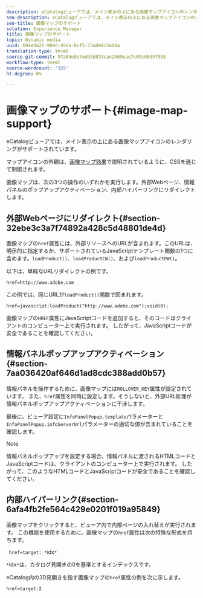 ```yaml
---
description: eCatalogビューアでは、メイン表示の上にある画像マップアイコンのレンダリングがサポートされています。
seo-description: eCatalogビューアでは、メイン表示の上にある画像マップアイコンのレンダリングがサポートされています。
seo-title: 画像マップのサポート
solution: Experience Manager
title: 画像マップのサポート
topic: Dynamic media
uuid: 69aeda21-909d-45da-bcf5-73ade8c5adda
translation-type: tm+mt
source-git-commit: 97a84e8e7edd3d834ca42069eae7c09c00d57938
workflow-type: tm+mt
source-wordcount: '325'
ht-degree: 0%

---
```



# 画像マップのサポート{#image-map-support}

eCatalogビューアでは、メイン表示の上にある画像マップアイコンのレンダリングがサポートされています。

マップアイコンの外観は、[画像マップ効果](../../c-html5-s7-aem-asset-viewers/c-html5-20-ecatalog-viewer-about/c-html5-20-ecatalog-viewer-customizingviewer/r-html5-ecatalog-viewer-20-customize-imagemapeffect.md#reference-261df27d1ed145c882b26b88e33a0289)で説明されているように、CSSを通じて制御されます。

画像マップは、次の3つの操作のいずれかを実行します。外部Webページ、情報パネルのポップアップアクティベーション、内部ハイパーリンクにリダイレクトします。

## 外部Webページにリダイレクト{#section-32ebe3c3a7f74892a428c5d48801de4d}

画像マップの`href`属性には、外部リソースへのURLが含まれます。このURLは、明示的に指定するか、サポートされているJavaScriptテンプレート関数の1つに含めます。`loadProduct()`、`loadProductCW()`、および`loadProductPW()`。

以下は、単純なURLリダイレクトの例です。

`href=http://www.adobe.com`

この例では、同じURLが`loadProduct()`関数で囲まれます。

`href=javascript:loadProduct("http://www.adobe.com");void(0);`

画像マップの`HREF`属性にJavaScriptコードを追加すると、そのコードはクライアントのコンピューター上で実行されます。 したがって、JavaScriptコードが安全であることを確認してください。

## 情報パネルポップアップアクティベーション{#section-7aa036420af646d1ad8cdc388add0b57}

情報パネルを操作するために、画像マップには`ROLLOVER_KEY`属性が設定されています。 また、`href`属性を同時に設定します。そうしないと、外部URL処理が情報パネルポップアップアクティベーションに干渉します。

最後に、ビューア設定に`InfoPanelPopup.template`パラメーターと`InfoPanelPopup.infoServerUrl`パラメーターの適切な値が含まれていることを確認します。

>[!NOTE]
>
>情報パネルポップアップを設定する場合、情報パネルに渡されるHTMLコードとJavaScriptコードは、クライアントのコンピューター上で実行されます。 したがって、このようなHTMLコードとJavaScriptコードが安全であることを確認してください。

## 内部ハイパーリンク{#section-6afa4fb2fe564c429e0201f019a95849}

画像マップをクリックすると、ビューア内で内部ページの入れ替えが実行されます。 この機能を使用するために、画像マップの`href`属性は次の特殊な形式を持ちます。

` href=target: *`idx`*`

`*`idx`*`は、カタログ見開きの0を基準とするインデックスです。

eCatalog内の3D見開きを指す画像マップの`href`属性の例を次に示します。

`href=target:2`
